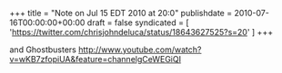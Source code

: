 +++
title = "Note on Jul 15 EDT 2010 at 20:0"
publishdate = 2010-07-16T00:00:00+00:00
draft = false
syndicated = [ 'https://twitter.com/chrisjohndeluca/status/18643627525?s=20' ]
+++

and Ghostbusters http://www.youtube.com/watch?v=wKB7zfopiUA&feature=channelgCeWEGiQI
